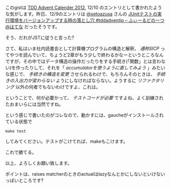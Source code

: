 このgistは [TDD Advent Calender 2012](http://atnd.org/events/33846), 12/10 のエントリとして書かれたような気がします。昨日、12/9のエントリは [@setoazusa](https://twitter.com/setoazusa) さんの [JUnitテストの実行環境をバージョンアップする時の落とし穴 #tddadventjp – ふぃーるどのーつ@はてな](http://d.hatena.ne.jp/setoazusa/20121209/1355056720) だったそうです。

そう、だれがJSTに従うと言った?

さて、私はいま社内読書会として計算機プログラムの構造と解釈、 *通称SICP* ってやつを読んでいて、ちょうど2章がもう少しで終わるかなーというところなんですが、その中ではデータ構造の操作だったりをする手続き(「関数」とは言わない)を作ったりして、それを「 *accumulatorを使うように直してみよう* 」みたいな感じで、 *手続きの構造を変更* させられるわけで、もちろんそのときは、 *手続きの入出力が変わらない* ようにしなければならない。ようするに *リファクタリング* 以外の何者でもないわけですよ、これは。

ということで、何が必要かって、 *テストコードが必要* ですよね、よく訓練されたおまいらには当然ですね。

という感じで書いたのがコレなので、動かすには、gaucheがインストールされている状態で

```
make test
```

してみてください。テストがこけてれば、makeもこけます。

これで勝てる。

以上、よろしくお願い致します。

ポイントは、raises matcherのときのactualはlazyなんとかにしないといけないっぽいところです?
